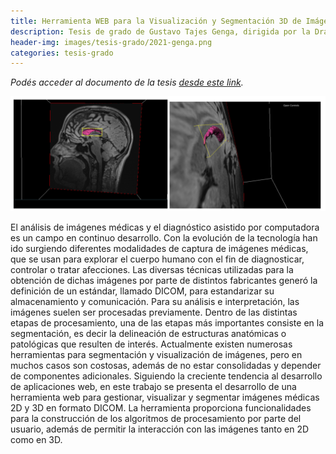 ```yaml
---
title: Herramienta WEB para la Visualización y Segmentación 3D de Imágenes Médicas
description: Tesis de grado de Gustavo Tajes Genga, dirigida por la Dra. Mariana del Fresno y el Dr. Juan D'Amato.
header-img: images/tesis-grado/2021-genga.png
categories: tesis-grado
---
```


*Podés acceder al documento de la tesis [desde este link](https://www.ridaa.unicen.edu.ar/xmlui/bitstream/handle/123456789/2955/Tesis%20de%20Grado%20-%20Gustavo%20Tajes%20Genga.pdf?sequence=1&isAllowed=y).*

<div class="image-post-container">
    <img src="/images/tesis-grado/2021-genga.png"/>
</div>

El análisis de imágenes médicas y el diagnóstico asistido por computadora es un campo en continuo desarrollo. Con la evolución de la tecnología han ido surgiendo diferentes modalidades de captura de imágenes médicas, que se usan para explorar el cuerpo humano con el fin de diagnosticar, controlar o tratar afecciones. Las diversas técnicas utilizadas para la obtención de dichas imágenes por parte de distintos fabricantes generó la definición de un estándar, llamado DICOM, para estandarizar su almacenamiento y comunicación. Para su análisis e interpretación, las imágenes suelen ser procesadas previamente. Dentro de las distintas etapas de procesamiento, una de las etapas más importantes consiste en la segmentación, es decir la delineación de estructuras anatómicas o patológicas que resulten de interés. Actualmente existen numerosas herramientas para segmentación y visualización de imágenes, pero en muchos casos son costosas, además de no estar consolidadas y depender de componentes adicionales. Siguiendo la creciente tendencia al desarrollo de aplicaciones web, en este trabajo se presenta el desarrollo de una herramienta web para gestionar, visualizar y segmentar imágenes médicas 2D y 3D en formato DICOM. La herramienta proporciona funcionalidades para la construcción de los algoritmos de procesamiento por parte del usuario, además de permitir la interacción con las imágenes tanto en 2D como en 3D.